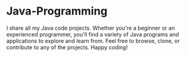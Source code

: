 # Java-Programming
 I share all my Java code projects. Whether you're a beginner or an experienced programmer, you'll find a variety of Java programs and applications to explore and learn from. Feel free to browse, clone, or contribute to any of the projects. Happy coding!
